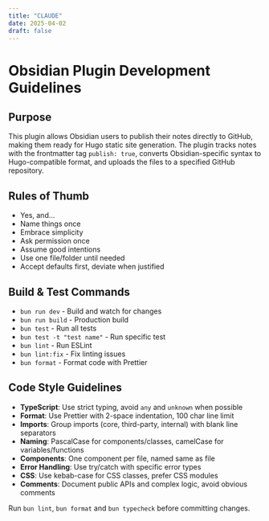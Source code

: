 ```yaml
---
title: "CLAUDE"
date: 2025-04-02
draft: false
---
```



# Obsidian Plugin Development Guidelines

## Purpose

This plugin allows Obsidian users to publish their notes directly to GitHub, making them ready for Hugo static site generation. The plugin tracks notes with the frontmatter tag `publish: true`, converts Obsidian-specific syntax to Hugo-compatible format, and uploads the files to a specified GitHub repository.

## Rules of Thumb

- Yes, and…
- Name things once
- Embrace simplicity
- Ask permission once
- Assume good intentions
- Use one file/folder until needed
- Accept defaults first, deviate when justified

## Build & Test Commands

- `bun run dev` - Build and watch for changes
- `bun run build` - Production build
- `bun test` - Run all tests
- `bun test -t "test name"` - Run specific test
- `bun lint` - Run ESLint
- `bun lint:fix` - Fix linting issues
- `bun format` - Format code with Prettier

## Code Style Guidelines

- **TypeScript**: Use strict typing, avoid `any` and `unknown` when possible
- **Format**: Use Prettier with 2-space indentation, 100 char line limit
- **Imports**: Group imports (core, third-party, internal) with blank line separators
- **Naming**: PascalCase for components/classes, camelCase for variables/functions
- **Components**: One component per file, named same as file
- **Error Handling**: Use try/catch with specific error types
- **CSS**: Use kebab-case for CSS classes, prefer CSS modules
- **Comments**: Document public APIs and complex logic, avoid obvious comments

Run `bun lint`, `bun format` and `bun typecheck` before committing changes.
